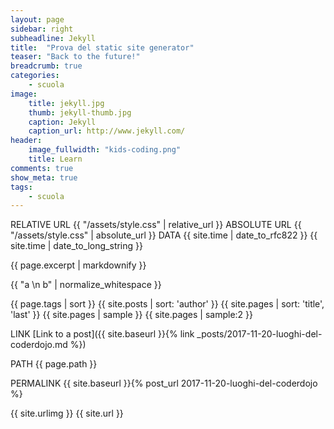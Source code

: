 ```yaml
---
layout: page
sidebar: right
subheadline: Jekyll
title:  "Prova del static site generator"
teaser: "Back to the future!"
breadcrumb: true
categories:
    - scuola
image:
    title: jekyll.jpg
    thumb: jekyll-thumb.jpg
    caption: Jekyll
    caption_url: http://www.jekyll.com/
header:
    image_fullwidth: "kids-coding.png"
    title: Learn
comments: true
show_meta: true
tags:
    - scuola
---
```


RELATIVE URL
{{ "/assets/style.css" | relative_url }}
ABSOLUTE URL
{{ "/assets/style.css" | absolute_url }}
DATA
{{ site.time | date_to_rfc822 }}
{{ site.time | date_to_long_string }}

{{ page.excerpt | markdownify }}

{{ "a \n b" | normalize_whitespace }}

{{ page.tags | sort }}
{{ site.posts | sort: 'author' }}
{{ site.pages | sort: 'title', 'last' }}
{{ site.pages | sample }}
{{ site.pages | sample:2 }}

LINK
[Link to a post]({{ site.baseurl }}{% link _posts/2017-11-20-luoghi-del-coderdojo.md %})

PATH
{{ page.path }}

PERMALINK
{{ site.baseurl }}{% post_url 2017-11-20-luoghi-del-coderdojo %}

{{ site.urlimg }}
{{ site.url }}
